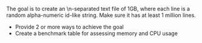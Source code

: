 The goal is to create an \n-separated text file of 1GB, where each line is a random alpha-numeric id-like string. Make sure it has at least 1 million lines.
- Provide 2 or more ways to achieve the goal
- Create a benchmark table for assessing memory and CPU usage